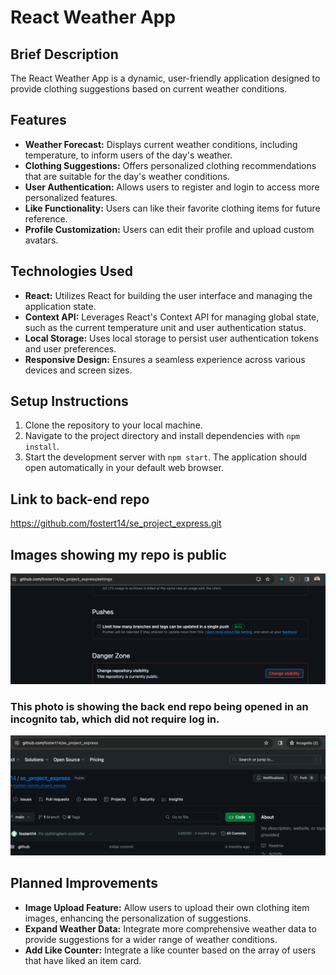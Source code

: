 # React Weather App

## Brief Description

The React Weather App is a dynamic, user-friendly application designed to provide clothing suggestions based on current weather conditions.

## Features

- **Weather Forecast:** Displays current weather conditions, including temperature, to inform users of the day's weather.
- **Clothing Suggestions:** Offers personalized clothing recommendations that are suitable for the day's weather conditions.
- **User Authentication:** Allows users to register and login to access more personalized features.
- **Like Functionality:** Users can like their favorite clothing items for future reference.
- **Profile Customization:** Users can edit their profile and upload custom avatars.

## Technologies Used

- **React:** Utilizes React for building the user interface and managing the application state.
- **Context API:** Leverages React's Context API for managing global state, such as the current temperature unit and user authentication status.
- **Local Storage:** Uses local storage to persist user authentication tokens and user preferences.
- **Responsive Design:** Ensures a seamless experience across various devices and screen sizes.

## Setup Instructions

1. Clone the repository to your local machine.
2. Navigate to the project directory and install dependencies with `npm install`.
3. Start the development server with `npm start`. The application should open automatically in your default web browser.

## Link to back-end repo

https://github.com/fostert14/se_project_express.git

## Images showing my repo is public

![An image showing that my back end repo has been set to public](./src//images/Git/repo-is-public.png)

### This photo is showing the back end repo being opened in an incognito tab, which did not require log in.

![An image showing my back end repo being opened in an incognito tab which does not require log in](./src/images/Git/repo-opened-incognito.png)

## Planned Improvements

- **Image Upload Feature:** Allow users to upload their own clothing item images, enhancing the personalization of suggestions.
- **Expand Weather Data:** Integrate more comprehensive weather data to provide suggestions for a wider range of weather conditions.
- **Add Like Counter:** Integrate a like counter based on the array of users that have liked an item card.
